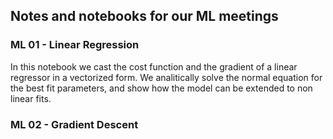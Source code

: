 ## Notes and notebooks for our ML meetings

### ML 01 - Linear Regression
In this notebook we cast the cost function and the gradient of a linear regressor in a vectorized form.
We analitically solve the normal equation for the best fit parameters, and show how the model can be extended to non linear fits.

### ML 02 - Gradient Descent
